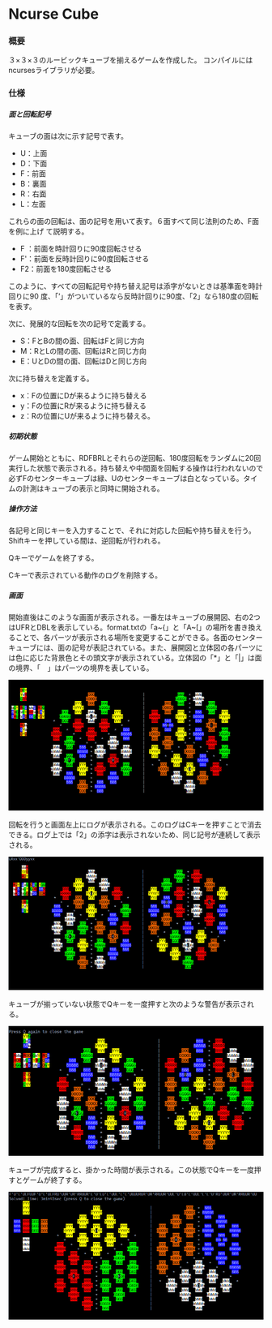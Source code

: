 ﻿# Ncurse Cube

### 概要

３×３×３のルービックキューブを揃えるゲームを作成した。
コンパイルにはncursesライブラリが必要。

### 仕様

##### 面と回転記号

キューブの面は次に示す記号で表す。

- U：上面
- D：下面
- F：前面
- B：裏面
- R：右面
- L：左面

これらの面の回転は、面の記号を用いて表す。６面すべて同じ法則のため、F面を例に上げ て説明する。

- F ：前面を時計回りに90度回転させる
- F'：前面を反時計回りに90度回転させる
- F2：前面を180度回転させる

このように、すべての回転記号や持ち替え記号は添字がないときは基準面を時計回りに90 度、「’」がついているなら反時計回りに90度、「2」なら180度の回転を表す。

次に、発展的な回転を次の記号で定義する。

- S：FとBの間の面、回転はFと同じ方向
- M：RとLの間の面、回転はRと同じ方向
- E：UとDの間の面、回転はDと同じ方向

次に持ち替えを定義する。

- x：Fの位置にDが来るように持ち替える
- y：Fの位置にRが来るように持ち替える
- z：Rの位置にUが来るように持ち替える。

##### 初期状態

ゲーム開始とともに、RDFBRLとそれらの逆回転、180度回転をランダムに20回実行した状態で表示される。持ち替えや中間面を回転する操作は行われないので必ずFのセンターキューブは緑、Uのセンターキューブは白となっている。タイムの計測はキューブの表示と同時に開始される。

##### 操作方法

各記号と同じキーを入力することで、それに対応した回転や持ち替えを行う。 Shiftキーを押している間は、逆回転が行われる。

Qキーでゲームを終了する。

Cキーで表示されている動作のログを削除する。

##### 画面

開始直後はこのような画面が表示される。一番左はキューブの展開図、右の2つはUFRとDBLを表示している。format.txtの「a~{」と「A~[」の場所を書き換えることで、各パーツが表示される場所を変更することができる。各面のセンターキューブには、面の記号が表記されている。また、展開図と立体図の各パーツには色に応じた背景色とその頭文字が表示されている。立体図の「\*」と「|」は面の境界、「　」はパーツの境界を表している。

![](./img/1.png)

回転を行うと画面左上にログが表示される。このログはCキーを押すことで消去できる。ログ上では「2」の添字は表示されないため、同じ記号が連続して表示される。

![](./img/2.png)

キューブが揃っていない状態でQキーを一度押すと次のような警告が表示される。

![](./img/3.png)

キューブが完成すると、掛かった時間が表示される。この状態でQキーを一度押すとゲームが終了する。

![](./img/4.png)
